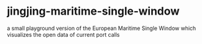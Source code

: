 # jingjing-maritime-single-window
a small playground version of the European Maritime Single Window which visualizes the open data of current port calls
